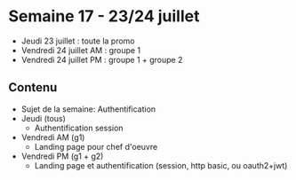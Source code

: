# Semaine 17 - 23/24 juillet

- Jeudi 23 juillet : toute la promo
- Vendredi 24 juillet AM : groupe 1
- Vendredi 24 juillet PM : groupe 1 + groupe 2

## Contenu

- Sujet de la semaine: Authentification
- Jeudi (tous)
    - Authentification session
- Vendredi AM (g1)
    - Landing page pour chef d'oeuvre
- Vendredi PM (g1 + g2)
    - Landing page et authentification (session, http basic, ou oauth2+jwt)
